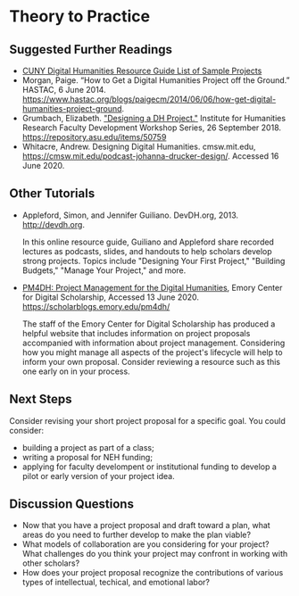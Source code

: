 # Theory to Practice

## Suggested Further Readings

- [CUNY Digital Humanities Resource Guide List of Sample Projects](https://wiki.commons.gc.cuny.edu/Sample_Projects/)
- Morgan, Paige. “How to Get a Digital Humanities Project off the Ground.” HASTAC, 6 June 2014. https://www.hastac.org/blogs/paigecm/2014/06/06/how-get-digital-humanities-project-ground.
- Grumbach, Elizabeth. ["Designing a DH Project."](https://repository.asu.edu/items/50759#embed) Institute for Humanities Research Faculty Development Workshop Series, 26 September 2018. https://repository.asu.edu/items/50759
- Whitacre, Andrew. Designing Digital Humanities. cmsw.mit.edu, https://cmsw.mit.edu/podcast-johanna-drucker-design/. Accessed 16 June 2020.

## Other Tutorials

- Appleford, Simon, and Jennifer Guiliano. DevDH.org, 2013. http://devdh.org.

  In this online resource guide, Guiliano and Appleford share recorded lectures as podcasts, slides, and handouts to help scholars develop strong projects. Topics include "Designing Your First Project," "Building Budgets," "Manage Your Project," and more. 

- [PM4DH: Project Management for the Digital Humanities](https://scholarblogs.emory.edu/pm4dh/), Emory Center for Digital Scholarship, Accessed 13 June 2020. https://scholarblogs.emory.edu/pm4dh/

    The staff of the Emory Center for Digital Scholarship has produced a helpful website that includes information on project proposals accompanied with information about project management. Considering how you might manage all aspects of the project's lifecycle will help to inform your own proposal. Consider reviewing a resource such as this one early on in your process. 

## Next Steps

Consider revising your short project proposal for a specific goal. You could consider: 
- building a project as part of a class;
- writing a proposal for NEH funding; 
- applying for faculty develompent or institutional funding to develop a pilot or early version of your project idea.

## Discussion Questions

- Now that you have a project proposal and draft toward a plan, what areas do you need to further develop to make the plan viable? 
- What models of collaboration are you considering for your project? What challenges do you think your project may confront in working with other scholars? 
- How does your project proposal recognize the contributions of various types of intellectual, techical, and emotional labor? 
